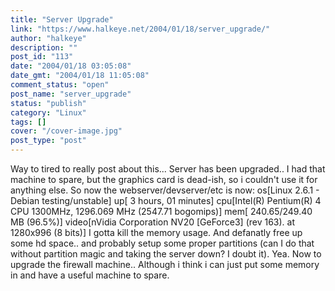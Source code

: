 ```yaml
---
title: "Server Upgrade"
link: "https://www.halkeye.net/2004/01/18/server_upgrade/"
author: "halkeye"
description: ""
post_id: "113"
date: "2004/01/18 03:05:08"
date_gmt: "2004/01/18 11:05:08"
comment_status: "open"
post_name: "server_upgrade"
status: "publish"
category: "Linux"
tags: []
cover: "/cover-image.jpg"
post_type: "post"
---
```


Way to tired to really post about this... Server has been upgraded.. I had that machine to spare, but the graphics card is dead-ish, so i couldn't use it for anything else. So now the webserver/devserver/etc is now: os[Linux 2.6.1 - Debian testing/unstable] up[ 3 hours, 01 minutes] cpu[Intel(R) Pentium(R) 4 CPU 1300MHz, 1296.069 MHz (2547.71 bogomips)] mem[ 240.65/249.40 MB (96.5%)] video[nVidia Corporation NV20 [GeForce3] (rev 163). at 1280x996 (8 bits)] I gotta kill the memory usage. And defanatly free up some hd space.. and probably setup some proper partitions (can I do that without partition magic and taking the server down? I doubt it). Yea. Now to upgrade the firewall machine.. Although i think i can just put some memory in and have a useful machine to spare.